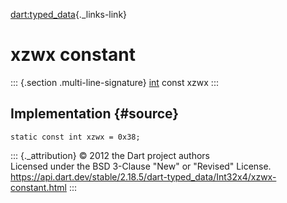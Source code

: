 [dart:typed\_data](../../dart-typed_data/dart-typed_data-library){._links-link}

xzwx constant
=============

::: {.section .multi-line-signature}
[int](../../dart-core/int-class) const xzwx
:::

Implementation {#source}
--------------

``` {.language-dart data-language="dart"}
static const int xzwx = 0x38;
```

::: {._attribution}
© 2012 the Dart project authors\
Licensed under the BSD 3-Clause \"New\" or \"Revised\" License.\
<https://api.dart.dev/stable/2.18.5/dart-typed_data/Int32x4/xzwx-constant.html>
:::
